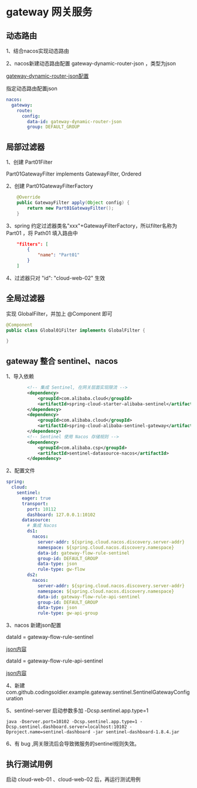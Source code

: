 # gateway 网关服务

## 动态路由

1、结合nacos实现动态路由

2、nacos新建动态路由配置 gateway-dynamic-router-json ，类型为json

[gateway-dynamic-router-json配置](src/main/resources/nacos配置/gateway-dynamic-router-json.json)

指定动态路由配置json

```yaml
nacos:
  gateway:
    route:
      config:
        data-id: gateway-dynamic-router-json
        group: DEFAULT_GROUP
```

## 局部过滤器

1、创建 Part01Filter

Part01GatewayFilter implements GatewayFilter, Ordered

2、创建 Part01GatewayFilterFactory

```java
    @Override
    public GatewayFilter apply(Object config) {
        return new Part01GatewayFilter();
    }
```

3、spring 约定过滤器类名"xxx"+GatewayFilterFactory，所以filter名称为 Part01 ，将 Path01 填入路由中

```json
    "filters": [
        {
            "name": "Part01"
        }
    ]
```

4、过滤器只对 "id": "cloud-web-02" 生效

## 全局过滤器

实现 GlobalFilter，并加上 @Component 即可

```java
@Component
public class Global01Filter implements GlobalFilter {
    
}
```

## gateway 整合 sentinel、nacos

1、导入依赖

```xml
        <!-- 集成 Sentinel, 在网关层面实现限流 -->
        <dependency>
            <groupId>com.alibaba.cloud</groupId>
            <artifactId>spring-cloud-starter-alibaba-sentinel</artifactId>
        </dependency>
        <dependency>
            <groupId>com.alibaba.cloud</groupId>
            <artifactId>spring-cloud-alibaba-sentinel-gateway</artifactId>
        </dependency>
        <!-- Sentinel 使用 Nacos 存储规则 -->
        <dependency>
            <groupId>com.alibaba.csp</groupId>
            <artifactId>sentinel-datasource-nacos</artifactId>
        </dependency>
```

2、配置文件

```yaml
spring:
  cloud:
    sentinel:
      eager: true
      transport:
        port: 10112
        dashboard: 127.0.0.1:10102
      datasource:
        # 集成 Nacos
        ds1:
          nacos:
            server-addr: ${spring.cloud.nacos.discovery.server-addr}
            namespace: ${spring.cloud.nacos.discovery.namespace}
            data-id: gateway-flow-rule-sentinel
            group-id: DEFAULT_GROUP
            data-type: json
            rule-type: gw-flow
        ds2:
          nacos:
            server-addr: ${spring.cloud.nacos.discovery.server-addr}
            namespace: ${spring.cloud.nacos.discovery.namespace}
            data-id: gateway-flow-rule-api-sentinel
            group-id: DEFAULT_GROUP
            data-type: json
            rule-type: gw-api-group
```

3、nacos 新建json配置

dataId = gateway-flow-rule-sentinel

[json内容](gateway-flow-rule-sentinel.json)

dataId = gateway-flow-rule-api-sentinel

[json内容](gateway-flow-rule-api-sentinel.json)

4、新建 com.github.codingsoldier.example.gateway.sentinel.SentinelGatewayConfiguration

5、sentinel-server 启动参数多加 -Dcsp.sentinel.app.type=1

    java -Dserver.port=10102 -Dcsp.sentinel.app.type=1 -Dcsp.sentinel.dashboard.server=localhost:10102 -Dproject.name=sentinel-dashboard -jar sentinel-dashboard-1.8.4.jar

6、有 bug ,网关限流后会导致微服务的sentinel规则失效。

## 执行测试用例
启动 cloud-web-01 、cloud-web-02 后，再运行测试用例
